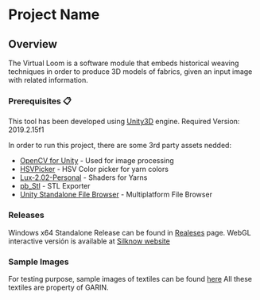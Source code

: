 # Project Name

## Overview

The Virtual Loom is a software module that embeds historical weaving techniques in order to produce 3D models of fabrics, given an input image with related information.

### Prerequisites 📋

This tool has been developed using [Unity3D](https://unity.com/) engine.
Required Version: 2019.2.15f1

In order to run this project, there are some 3rd party assets nedded:
* [OpenCV for Unity](https://assetstore.unity.com/packages/tools/integration/opencv-for-unity-21088) - Used for image processing
* [HSVPicker](https://github.com/judah4/HSV-Color-Picker-Unity) - HSV Color picker for yarn colors
* [Lux-2.02-Personal](https://www.google.com/search?q=Lux-2.02-Personal&oq=Lux-2.02-Personal&aqs=chrome..69i57.903j0j4&sourceid=chrome&ie=UTF-8) - Shaders for Yarns
* [pb_Stl](https://github.com/Hengle/pb_Stl) - STL Exporter
* [Unity Standalone File Browser](https://github.com/gkngkc/UnityStandaloneFileBrowser) - Multiplatform File Browser

### Releases
Windows x64 Standalone Release can be found in [Realeses](https://github.com/silknow/virtualLoom/releases) page.
WebGL interactive versión is available at [Silknow website](http://www.silknow.eu/virtualLoom-v0.9b/)

### Sample Images
For testing purpose, sample images of textiles can be found [here](https://silknow.uv.es/owncloud/index.php/s/gK3rSg1PkM1t4j2)
All these textiles are property of GARIN.  

